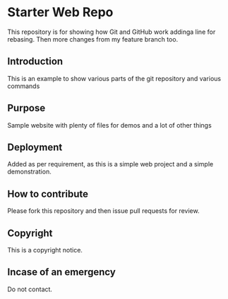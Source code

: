 # Starter Web Repo

This repository is for showing how Git and GitHub work addinga line for rebasing. Then more changes from my feature branch too. 

## Introduction

This is an example to show various parts of the git repository and various commands


## Purpose

Sample website with plenty of files for demos and a lot of other things

## Deployment

Added as per requirement, as this is a simple web project and a simple demonstration. 

## How to contribute

Please fork this repository and then issue pull requests for review.

## Copyright 

This is a copyright notice.

## Incase of an emergency
Do not contact. 
